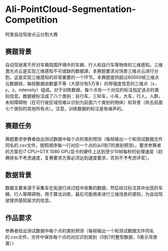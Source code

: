 # Ali-PointCloud-Segmentation-Competition
阿里自动驾驶点云分割大赛
## 赛题背景
自动驾驶离不开对车辆周围环境中的车辆、行人和自行车等物体的三维感知。三维激光点云是实现三维感知不可或缺的数据源，本赛题要求对场景三维点云进行分割，这是实现三维感知的非常重要的一个环节。本赛题提供超过80000帧三维点云数据帧，每帧数据由数量不等（大部分有5万多）的带强度信息的三维点（x，y，z，intensity）组成。对于训练数据，每个点有一个对应的标注指定该点的类别信息。数据被标注成了八个类别：自行车，三轮车，小车，大车，行人，人群，未知障碍物（在可行驶区域但难以识别为前面六个类别的物体）和背景（除去前面七个类别的其他所有点）。注意，训练数据的标注是有噪声的。
## 赛题任务
赛题要求参赛者给出测试数据中每个点的类别预测（每帧输出一个和测试数据文件同名的.csv文件，按照顺序每一行对应一个点的从0到7的类别预测）。要求参赛者的方案在i7 CPU+GTX 1080 GPU显卡的硬件上达到至少10帧每秒的处理速度（初赛排名不考虑速度，复赛要求方案必须达到速度要求，否则不予考虑评奖）。
## 数据背景
数据主要来源于采集车在街道行进过程中收集的数据，然后经过标注其中出现的车辆，行人等障碍物，用于算法训练，最后可能用来进行三维场景的感知，为自动驾驶提供感知层次的信息。
## 作品要求
参赛者给出测试数据中每个点的类别预测（每帧输出一个和测试数据文件同名的.csv文件，文件中保存每个点的对应识别类别（0到7的整型数据，0表示背景类））
